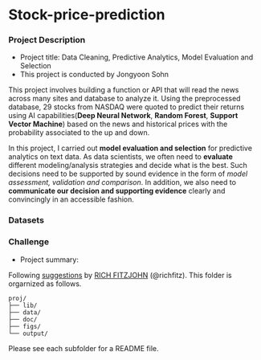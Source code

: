# Stock-price-prediction


### Project Description

+ Project title: Data Cleaning, Predictive Analytics, Model Evaluation and Selection
+ This project is conducted by Jongyoon Sohn


This project involves building a function or API that will read the news across many sites and database to analyze it. Using the preprocessed database, 29 stocks from NASDAQ were quoted to predict their returns using AI capabilities(**Deep Neural Network**, **Random Forest**, **Support Vector Machine**) based on the news and historical prices with the probability associated to the up and down.

In this project, I carried out **model evaluation and selection** for predictive analytics on text data. As data scientists, we often need to **evaluate** different modeling/analysis strategies and decide what is the best. Such decisions need to be supported by sound evidence in the form of *model assessment, validation and comparison*. In addition, we also need to **communicate our decision and supporting evidence** clearly and convincingly in an accessible fashion.


### Datasets



### Challenge



+ Project summary:

Following [suggestions](http://nicercode.github.io/blog/2013-04-05-projects/) by [RICH FITZJOHN](http://nicercode.github.io/about/#Team) (@richfitz). This folder is orgarnized as follows.

```
proj/
├── lib/
├── data/
├── doc/
├── figs/
└── output/
```

Please see each subfolder for a README file.
